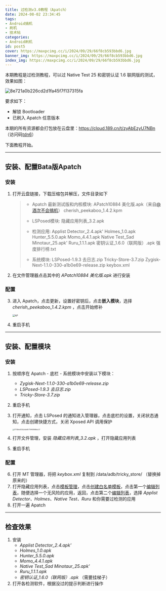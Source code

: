 ```yaml
---
title: 过检测v3.0教程（Apatch）
date: 2024-08-02 23:34:45
tags:
- Android搞机
- 刷机
- 技术帖
categories:
- Android刷机
id: post5
cover: https://maxpcimg.cc/i/2024/09/29/66f8cb593bbd6.jpg
banner_img: https://maxpcimg.cc/i/2024/09/29/66f8cb593bbd6.jpg
index_img: https://maxpcimg.cc/i/2024/09/29/66f8cb593bbd6.jpg
---
```

本期教程是过检测教程，可以过 Native Test 25 和密钥认证 1.6 联网版的测试，效果如图：

![8e721a0b226cd2d1fa45f7f137315fa](https://img.picgo.net/2024/08/03/8e721a0b226cd2d1fa45f7f137315fa8e8511c021c5025a.jpg)

要求如下：

- 解锁 Bootloader
- 已刷入 Apatch 任意版本

本期的所有资源都会打包放在云盘里：https://cloud.189.cn/t/zyAbEzyU7NBn  （访问码<u>tdn6</u>）

下面教程开始。

------

## 安装、配置Bata版Apatch

### 安装

1. 打开云盘链接，下载压缩包并解压，文件目录如下
   > - Apatch 最新测试版和内核模块:
   >   	APatch10884 美化版.apk（来自[@酒次不会搞机](http://www.coolapk.com/u/24024215)）
   >   	cherish_peekaboo_1.4.2.kpm
   >
   > - LSPosed模块:
   >		隐藏应用列表_3.2.apk
   >
   > - 检测应用:
   >   	Applist Detector_2.4.apk'
   >   	Holmes_1.0.apk
   >   	Hunter_5.5.0.apk
   >   	Momo_4.4.1.apk
   >   	Native Test_Sad Minotaur_25.apk'
   >   	Ruru_1.1.1.apk
   >   	密钥认证_1.6.0（联网版）.apk
   >   	强度排行榜.txt
   >
   > - 系统模块:
   >   	LSPosed-1.9.3 去日志.zip
   >   	Tricky-Store-3.7.zip
   >   	Zygisk-Next-1.1.0-330-a1b0e69-release.zip
   >   	keybox.xml
   
2. 在文件管理器点击其中的 *APatch10884 美化版.apk* 进行安装

### 配置

3. 进入 Apatch，点击更新，设置好密钥后，点击**嵌入模块**，选择 *cherish_peekaboo_1.4.2.kpm* ，点击开始修补

   <img src="https://img.picgo.net/2024/08/02/APca3bd436b4c98c95.gif" alt="AP" style="zoom: 50%;" />

4. 重启手机



------



## 安装、配置模块

### 安装

1. 按顺序在 Apatch - 底栏 - 系统模块中安装以下模块：
   - *Zygisk-Next-1.1.0-330-a1b0e69-release.zip*
   - *LSPosed-1.9.3 去日志.zip*
   - *Tricky-Store-3.7.zip*

2. 重启手机

3. 打开通知，点击 LSPosed 的通知进入管理器，点击底栏的设置，关闭状态通知，点击创建快捷方式，关闭 Xposed API 调用保护

   <img src="https://img.picgo.net/2024/08/03/077d9ee925b2ebdfb77946f888bbc3798d3660fa63d0347.jpg" alt="077d9ee925b2ebdfb77946f888bbc37" style="zoom:33%;" />

4. 打开文件管理，安装 *隐藏应用列表_3.2.apk* ，打开隐藏应用列表

5. 重启手机

### 配置

6. 打开 MT 管理器，将把 *keybox.xml* 复制到 /data/adb/tricky_store/ （替换掉原来的）
7. 打开隐藏应用列表，点击<u>模板管理</u>，点击<u>创建白名单模板</u>，点击第一个<u>编辑列表</u>，随便选择一个无风险的应用，返回，点击第二个<u>编辑列表</u>，选择 *Applist Detector、Holmes、Native Test、Ruru* 和你需要过检测的应用
8. 打开一遍 Apatch



------



## 检查效果

1. 安装
   - *Applist Detector_2.4.apk'*
   - *Holmes_1.0.apk*
   - *Hunter_5.5.0.apk*
   - *Momo_4.4.1.apk*
   - *Native Test_Sad Minotaur_25.apk'*
   - *Ruru_1.1.1.apk*
   - *密钥认证_1.6.0（联网版）.apk* （需要挂梯子）
2. 打开各检测软件，根据没过的提示判断进行操作


